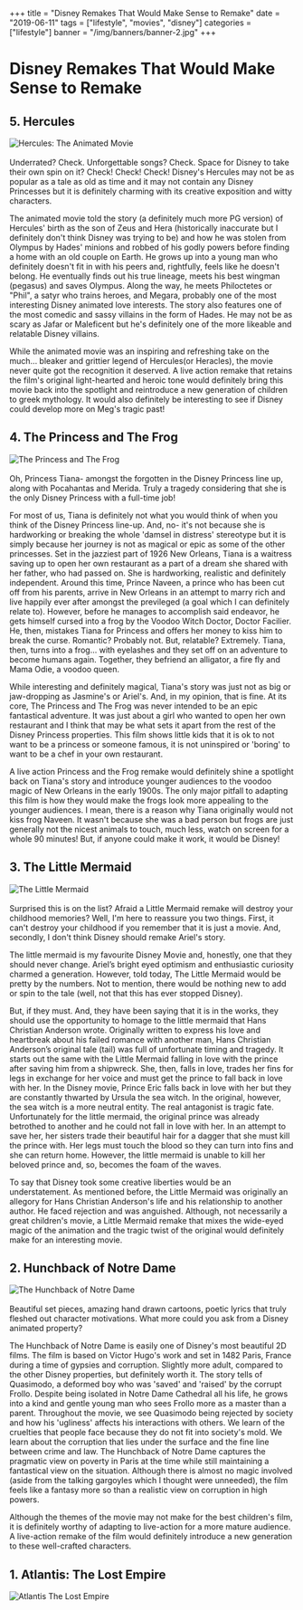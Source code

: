 +++
title = "Disney Remakes That Would Make Sense to Remake"
date = "2019-06-11"
tags = ["lifestyle", "movies", "disney"]
categories = ["lifestyle"]
banner = "/img/banners/banner-2.jpg"
+++

# Disney Remakes That Would Make Sense to Remake


## 5. Hercules
![Hercules: The Animated Movie](/img/blogs/11-06-19/1.jpg)<br><br>
Underrated? Check. Unforgettable songs? Check. Space for Disney to take their own spin on it? Check! Check! Check! Disney's Hercules may not be as popular as a tale as old as time and it may not contain any Disney Princesses but it is definitely charming with its creative exposition and witty characters.

The animated movie told the story (a definitely much more PG version) of Hercules' birth as the son of Zeus and Hera (historically inaccurate but I definitely don't think Disney was trying to be) and how he was stolen from Olympus by Hades' minions and robbed of his godly powers before finding a home with an old couple on Earth. He grows up into a young man who definitely doesn't fit in with his peers and, rightfully, feels like he doesn't belong. He eventually finds out his true lineage, meets his best wingman (pegasus) and saves Olympus. Along the way, he meets Philoctetes or "Phil", a satyr who trains heroes, and Megara, probably one of the most interesting Disney animated love interests. The story also features one of the most comedic and sassy villains in the form of Hades. He may not be as scary as Jafar or Maleficent but he's definitely one of the more likeable and relatable Disney villains.

While the animated movie was an inspiring and refreshing take on the much... bleaker and grittier legend of Hercules(or Heracles), the movie never quite got the recognition it deserved. A live action remake that retains the film's original light-hearted and heroic tone would definitely bring this movie back into the spotlight and reintroduce a new generation of children to greek mythology. It would also definitely be interesting to see if Disney could develop more on Meg's tragic past!

## 4. The Princess and The Frog
![The Princess and The Frog](/img/blogs/11-06-19/3.jpg)<br><br>
Oh, Princess Tiana- amongst the forgotten in the Disney Princess line up, along with Pocahantas and Merida. Truly a tragedy considering that she is the only Disney Princess with a full-time job!

For most of us, Tiana is definitely not what you would think of when you think of the Disney Princess line-up. And, no- it's not because she is hardworking or breaking the whole 'damsel in distress' stereotype but it is simply because her journey is not as magical or epic as some of the other princesses. Set in the jazziest part of 1926 New Orleans, Tiana is a waitress saving up to open her own restaurant as a part of a dream she shared with her father, who had passed on. She is hardworking, realistic and definitely independent. Around this time, Prince Naveen, a prince who has been cut off from his parents, arrive in New Orleans in an attempt to marry rich and live happily ever after amongst the previleged (a goal which I can definitely relate to). However, before he manages to accomplish said endeavor, he gets himself cursed into a frog by the Voodoo Witch Doctor, Doctor Facilier. He, then, mistakes Tiana for Princess and offers her money to kiss him to break the curse. Romantic? Probably not. But, relatable? Extremely. Tiana, then, turns into a frog... with eyelashes and they set off on an adventure to become humans again. Together, they befriend an alligator, a fire fly and Mama Odie, a voodoo queen.

While interesting and definitely magical, Tiana's story was just not as big or jaw-dropping as Jasmine's or Ariel's. And, in my opinion, that is fine. At its core, The Princess and The Frog was never intended to be an epic fantastical adventure. It was just about a girl who wanted to open her own restaurant and I think that may be what sets it apart from the rest of the Disney Princess properties. This film shows little kids that it is ok to not want to be a princess or someone famous, it is not uninspired or 'boring' to want to be a chef in your own restaurant.

A live action Princess and the Frog remake would definitely shine a spotlight back on Tiana's story and introduce younger audiences to the voodoo magic of New Orleans in the early 1900s. The only major pitfall to adapting this film is how they would make the frogs look more appealing to the younger audiences. I mean, there is a reason why Tiana originally would not kiss frog Naveen. It wasn't because she was a bad person but frogs are just generally not the nicest animals to touch, much less, watch on screen for a whole 90 minutes! But, if anyone could make it work, it would be Disney!

## 3. The Little Mermaid
![The Little Mermaid](/img/blogs/11-06-19/2.jpg)<br><br>
Surprised this is on the list? Afraid a Little Mermaid remake will destroy your childhood memories? Well, I'm here to reassure you two things. First, it can't destroy your childhood if you remember that it is just a movie. And, secondly, I don't think Disney should remake Ariel's story.

The little mermaid is my favourite Disney Movie and, honestly, one that they should never change. Ariel’s bright eyed optimism and enthusiastic curiosity charmed a generation. However, told today, The Little Mermaid would be pretty by the numbers. Not to mention, there would be nothing new to add or spin to the tale (well, not that this has ever stopped Disney).

But, if they must. And, they have been saying that it is in the works, they should use the opportunity to homage to the little mermaid that Hans Christian Anderson wrote. Originally written to express his love and heartbreak about his failed romance with another man, Hans Christian Anderson’s original tale (tail) was full of unfortunate timing and tragedy. It starts out the same with the Little Mermaid falling in love with the prince after saving him from a shipwreck. She, then, falls in love, trades her fins for legs in exchange for her voice and must get the prince to fall back in love with her. In the Disney movie, Prince Eric falls back in love with her but they are constantly thwarted by Ursula the sea witch. In the original, however, the sea witch is a more neutral entity. The real antagonist is tragic fate. Unfortunately for the little mermaid, the original prince was already betrothed to another and he could not fall in love with her. In an attempt to save her, her sisters trade their beautiful hair for a dagger that she must kill the prince with. Her legs must touch the blood so they can turn into fins and she can return home. However, the little mermaid is unable to kill her beloved prince and, so, becomes the foam of the waves.

To say that Disney took some creative liberties would be an understatement. As mentioned before, the Little Mermaid was originally an allegory for Hans Christian Anderson's life and his relationship to another author. He faced rejection and was anguished. Although, not necessarily a great children's movie, a Little Mermaid remake that mixes the wide-eyed magic of the animation and the tragic twist of the original would definitely make for an interesting movie.

## 2. Hunchback of Notre Dame
![The Hunchback of Notre Dame](/img/blogs/11-06-19/4.jpg)<br><br>
Beautiful set pieces, amazing hand drawn cartoons, poetic lyrics that truly fleshed out character motivations. What more could you ask from a Disney animated property?

The Hunchback of Notre Dame is easily one of Disney's most beautiful 2D films. The film is based on Victor Hugo's work and set in 1482 Paris, France during a time of gypsies and corruption. Slightly more adult, compared to the other Disney properties, but definitely worth it. The story tells of Quasimodo, a deformed boy who was 'saved' and 'raised' by the corrupt Frollo. Despite being isolated in Notre Dame Cathedral all his life, he grows into a kind and gentle young man who sees Frollo more as a master than a parent. Throughout the movie, we see Quasimodo being rejected by society and how his 'ugliness' affects his interactions with others. We learn of the cruelties that people face because they do not fit into society's mold. We learn about the corruption that lies under the surface and the fine line between crime and law. The Hunchback of Notre Dame captures the pragmatic view on poverty in Paris at the time while still maintaining a fantastical view on the situation. Although there is almost no magic involved (aside from the talking gargoyles which I thought were unneeded), the film feels like a fantasy more so than a realistic view on corruption in high powers.

Although the themes of the movie may not make for the best children's film, it is definitely worthy of adapting to live-action for a more mature audience. A live-action remake of the film would definitely introduce a new generation to these well-crafted characters.

## 1. Atlantis: The Lost Empire
![Atlantis The Lost Empire](/img/blogs/11-06-19/5.jpg)<br><br>
